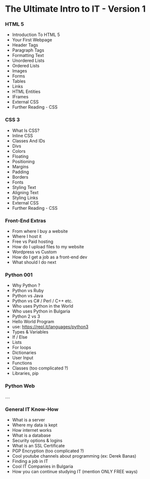 # The Ultimate Intro to IT - Version 1

### HTML 5
* Introduction To HTML 5
* Your First Webpage
* Header Tags
* Paragraph Tags
* Formatting Text
* Unordered Lists
* Ordered Lists
* Images
* Forms
* Tables
* Links
* HTML Entities
* IFrames
* External CSS
* Further Reading - CSS

### CSS 3
* What Is CSS?
* Inline CSS
* Classes And IDs
* Divs
* Colors
* Floating
* Positioning
* Margins
* Padding
* Borders
* Fonts
* Styling Text
* Aligning Text
* Styling Links
* External CSS
* Further Reading - CSS


### Front-End Extras
* From where I buy a website
* Where I host it
* Free vs Paid hosting
* How do I upload files to my website
* Wordpress vs Custom
* How do I get a job as a front-end dev
* What should I do next

### Python 001
* Why Python ?
* Python vs Ruby
* Python vs Java
* Python vs C# / Perl / C++  etc.
* Who uses Python in the World
* Who uses Python in Bulgaria
* Python 2 vs 3
* Hello World Program
* use: https://repl.it/languages/python3
* Types & Variables
* If / Else
* Lists
* For loops
* Dictionaries
* User Input
* Functions
* Classes (too complicated ?)
* Libraries, pip

### Python Web
....

### General IT Know-How
* What is a server
* Where my data is kept
* How internet works
* What is a database
* Security options & logins
* What is an SSL Certificate
* PGP Encryption (too complicated ?)
* Cool youtube channels about programming (ex: Derek Banas)
* Finding a job in IT
* Cool IT Companies in Bulgaria
* How you can continue studying IT (mention ONLY FREE ways)










